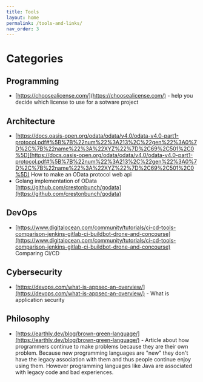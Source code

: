 ```yaml
---
title: Tools
layout: home
permalink: /tools-and-links/
nav_order: 3
---
```


# Categories

## Programming

- [https://choosealicense.com/](https://choosealicense.com/) - help you decide which license to use for a sotware project

## Architecture

- [https://docs.oasis-open.org/odata/odata/v4.0/odata-v4.0-part1-protocol.pdf#%5B%7B%22num%22%3A213%2C%22gen%22%3A0%7D%2C%7B%22name%22%3A%22XYZ%22%7D%2C69%2C501%2C0%5D](https://docs.oasis-open.org/odata/odata/v4.0/odata-v4.0-part1-protocol.pdf#%5B%7B%22num%22%3A213%2C%22gen%22%3A0%7D%2C%7B%22name%22%3A%22XYZ%22%7D%2C69%2C501%2C0%5D) How to make an OData protocol web api
- Golang implementation of OData [https://github.com/crestonbunch/godata](https://github.com/crestonbunch/godata)

## DevOps

- [https://www.digitalocean.com/community/tutorials/ci-cd-tools-comparison-jenkins-gitlab-ci-buildbot-drone-and-concourse](https://www.digitalocean.com/community/tutorials/ci-cd-tools-comparison-jenkins-gitlab-ci-buildbot-drone-and-concourse) Comparing CI/CD

## Cybersecurity

- [https://devops.com/what-is-appsec-an-overview/](https://devops.com/what-is-appsec-an-overview/) - What is application security

## Philosophy

- [https://earthly.dev/blog/brown-green-language/](https://earthly.dev/blog/brown-green-language/) - Article about how programmers continue to make problems because they are their own problem. Because new programming languages are "new" they don't have the legacy association with them and thus people continue enjoy using them. However programming languages like Java are associated with legacy code and bad experiences.
